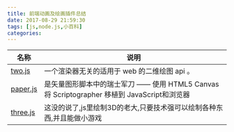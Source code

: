 ```yaml
---
title: 前端动画及绘画插件总结
date: 2017-08-29 21:59:30
tags: [js,node.js,小百科]
categories:
---
```


|名称|说明|
|--|--|
|[two.js](https://two.js.org/)|一个渲染器无关的适用于 web 的二维绘图 api 。|
|[paper.js](https://two.js.org/)|是矢量图形脚本中的瑞士军刀 —— 使用 HTML5 Canvas 将 Scriptographer 移植到 JavaScript和浏览器|
|[three.js](https://threejs.org/)|这没的说了,js里绘制3D的老大,只要技术强可以绘制各种东西,并且能做小游戏|
